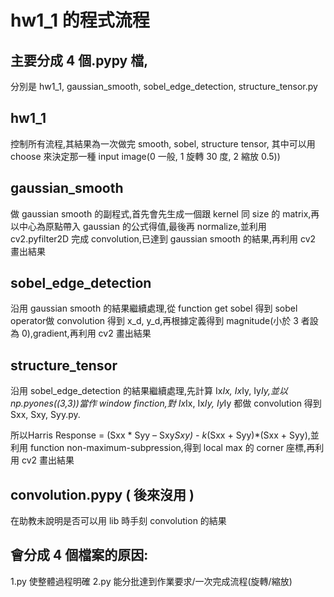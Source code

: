 #  hw1_1 的程式流程

## 主要分成 4 個.pypy 檔,
分別是 hw1_1, gaussian_smooth, sobel_edge_detection, structure_tensor.py

## hw1_1
控制所有流程,其結果為一次做完 smooth, sobel, structure tensor,
其中可以用 choose 來決定那一種 input image(0 一般, 1 旋轉 30 度, 2 縮放 0.5))

## gaussian_smooth
做 gaussian smooth 的副程式,首先會先生成一個跟 kernel 同 size 的 matrix,再以中心為原點帶入 gaussian 的公式得值,最後再 normalize,並利用 cv2.pyfilter2D 完成 convolution,已達到 gaussian smooth 的結果,再利用 cv2 畫出結果

## sobel_edge_detection
沿用 gaussian smooth 的結果繼續處理,從 function get sobel 得到 sobel operator做 convolution 得到 x_d, y_d,再根據定義得到 magnitude(小於 3 者設為 0),gradient,再利用 cv2 畫出結果

## structure_tensor
沿用 sobel_edge_detection 的結果繼續處理,先計算 Ix*Ix, Ix*Iy, Iy*Iy,並以np.pyones((3,3))當作 window finction,對 Ix*Ix, Ix*Iy, Iy*Iy 都做 convolution 得到 Sxx, Sxy, Syy.py. 

所以Harris Response = (Sxx * Syy – Sxy*Sxy) - k*(Sxx + Syy)*(Sxx + Syy),並利用 function non-maximum-subpression,得到 local max 的 corner 座標,再利用 cv2 畫出結果

## convolution.pypy ( 後來沒用 )
在助教未說明是否可以用 lib 時手刻 convolution 的結果

## 會分成 4 個檔案的原因:
1.py 使整體過程明確
2.py 能分批達到作業要求/一次完成流程(旋轉/縮放)
